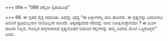 +++
title = "066 ಚೆಲ್ಲಿತೀ ನೃಪಯೂಥ"

+++
66. ಈ ನೃಪರ ಸೈನ್ಯ ಚದುರಿತು. ಅದನ್ನು ಚೈದ್ಯ “ಈ ಜಳ್ಳುಗಳೆಲ್ಲ ಜಾರಿ ಹೋಗಲಿ. ಈ ಕೃಷ್ಣನನ್ನು ಎದುರಿಸಲು ಅವನಿಗೆ ಪ್ರತಿಮಲ್ಲನಾಗಿ ನಾನೊಬ್ಬನೇ ಸಾಲದೇ. ಅಕ್ಕಪಕ್ಕದವರ ನೆರವನ್ನು ನಾನು ನಿರೀಕ್ಷಿಸುತ್ತೇನೆಯೇ ? ಈ ಖೂಳ ರಾಜರು ನಿಲ್ಲಲಿ. ಗೊಲ್ಲರ  ಹಳ್ಳಿಗಾರನಾದ ಕೃಷ್ಣನೊಡನೆ ಬಿರುದಿನ ಕಲ್ಲಿಗಳನ್ನು ತಮ್ಮ ಎದೆಯ ಮೇಲೆ ಒತ್ತಿಕೊಳ್ಳಲಿ” ಎಂದ.